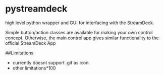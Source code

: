 # pystreamdeck
high level python wrapper and GUI for interfacing with the StreamDeck. 

Simple button/action classes are available for making your own control concept. 
Otherwise, the main control app gives similar functionality to the official StreamDeck App

##Limitations
- currently doesnt support .gif as icon.
- other limitations*100
